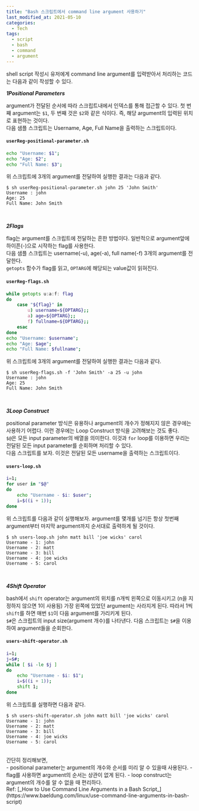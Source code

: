 ```yaml
---
title: "Bash 스크립트에서 command line argument 사용하기"
last_modified_at: 2021-05-10
categories:
  - Tech
tags:
  - script
  - bash
  - command
  - argument
---
```


shell script 작성시 유저에게 command line argument를 입력받아서 처리하는 코드는 다음과 같이 작성할 수 있다.

_**<span class="order-box">1</span>Positional Parameters**_

argument가 전달된 순서에 따라 스크립트내에서 인덱스를 통해 접근할 수 있다. 첫 번째 argument는 `$1`, 두 번째 것은 `$2`와 같은 식이다. 즉, 해당 argument의 입력된 위치로 표현하는 것이다.<br>
다음 샘플 스크립트는 Username, Age, Full Name을 출력하는 스크립트이다.

#### **`userReg-positional-parameter.sh`**
```sh
echo "Username: $1";
echo "Age: $2";
echo "Full Name: $3";
```
위 스크립트에 3개의 argument를 전달하여 실행한 결과는 다음과 같다.
```
$ sh userReg-positional-parameter.sh john 25 'John Smith'
Username : john
Age: 25
Full Name: John Smith
```
<br>

_**<span class="order-box">2</span>Flags**_

flag는 argument를 스크립트에 전달하는 흔한 방법이다. 일반적으로 argument앞에 하이픈(-)으로 시작하는 flag를 사용한다.<br>
다음 샘플 스크립트는 username(-u), age(-a), full name(-f) 3개의 argument를 전달한다.<br>
`getopts` 함수가 flag를 읽고, `OPTARG`에 해당되는 value값이 읽혀진다.

#### **`userReg-flags.sh`**
```sh
while getopts u:a:f: flag
do
    case "${flag}" in
        u) username=${OPTARG};;
        a) age=${OPTARG};;
        f) fullname=${OPTARG};;
    esac
done
echo "Username: $username";
echo "Age: $age";
echo "Full Name: $fullname";
```
위 스크립트에 3개의 argument를 전달하여 실행한 결과는 다음과 같다.
```
$ sh userReg-flags.sh -f 'John Smith' -a 25 -u john
Username : john
Age: 25
Full Name: John Smith
```
<br>

_**<span class="order-box">3</span>Loop Construct**_

positional parameter 방식은 유용하나 argument의 개수가 정해지지 않은 경우에는 사용하기 어렵다.
이런 경우에는 Loop Construct 방식을 고려해보는 것도 좋다.<br>
`$@`은 모든 input parameter의 배열을 의미한다. 
이것과 `for` loop를 이용하면 우리는 전달된 모든 input parameter를 순회하며 처리할 수 있다.<br>
다음 스크립트를 보자. 이것은 전달된 모든 username을 출력하는 스크립트이다.

#### **`users-loop.sh`**
```sh
i=1;
for user in "$@" 
do
    echo "Username - $i: $user";
    i=$((i + 1));
done
```
위 스크립트를 다음과 같이 실행해보자. 
argument를 몇개를 넘기든 항상 첫번째 argument부터 마지막 argument까지 순서대로 출력하게 될 것이다.
```
$ sh users-loop.sh john matt bill 'joe wicks' carol
Username - 1: john
Username - 2: matt
Username - 3: bill
Username - 4: joe wicks
Username - 5: carol
```
<br>

_**<span class="order-box">4</span>Shift Operator**_

bash에서 `shift` operator는 argument의 위치를 n개씩 왼쪽으로 이동시키고 (n을 지정하지 않으면 1이 사용됨) 가장 왼쪽에 있었던 argument는 사라지게 된다.
따라서 1씩 `shift`를 하면 매번 `$1`이 다음 argument를 가리키게 된다.<br>
`$#`은 스크립트의 input size(argument 개수)를 나타낸다. 다음 스크립트는 `$#`을 이용하여 argument들을 순회한다.

#### **`users-shift-operator.sh`**
```sh
i=1;
j=$#;
while [ $i -le $j ] 
do
    echo "Username - $i: $1";
    i=$((i + 1));
    shift 1;
done
```

위 스크립트를 실행하면 다음과 같다. 

```
$ sh users-shift-operator.sh john matt bill 'joe wicks' carol
Username - 1: john
Username - 2: matt
Username - 3: bill
Username - 4: joe wicks
Username - 5: carol
```

<br>
간단히 정리해보면,<br>
- positional parameter는 argument의 개수와 순서를 미리 알 수 있을때 사용된다.
- flag를 사용하면 argument의 순서는 상관이 없게 된다.
- loop construct는 argument의 개수를 알 수 없을 때 편리하다.
<br>
Ref: [_How to Use Command Line Arguments in a Bash Script_](https://www.baeldung.com/linux/use-command-line-arguments-in-bash-script)